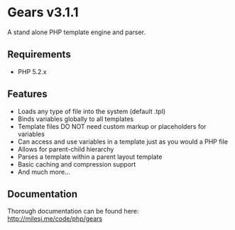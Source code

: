 # Gears v3.1.1 #

A stand alone PHP template engine and parser.

## Requirements ##

* PHP 5.2.x

## Features ##

* Loads any type of file into the system (default .tpl)
* Binds variables globally to all templates
* Template files DO NOT need custom markup or placeholders for variables
* Can access and use variables in a template just as you would a PHP file
* Allows for parent-child hierarchy
* Parses a template within a parent layout template
* Basic caching and compression support
* And much more...

## Documentation ##

Thorough documentation can be found here: http://milesj.me/code/php/gears
